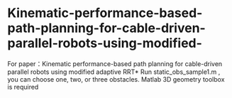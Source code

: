 # Kinematic-performance-based-path-planning-for-cable-driven-parallel-robots-using-modified-
For paper：Kinematic performance-based path planning for cable-driven parallel robots using modified adaptive RRT*
Run static_obs_sample1.m , you can choose one, two, or three obstacles.
Matlab 3D geometry toolbox is required
